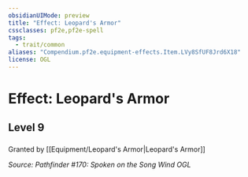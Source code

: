 ```yaml
---
obsidianUIMode: preview
title: "Effect: Leopard's Armor"
cssclasses: pf2e,pf2e-spell
tags:
  - trait/common
aliases: "Compendium.pf2e.equipment-effects.Item.LVy8SfUF8Jrd6X18"
license: OGL
---
```

# Effect: Leopard's Armor
## Level 9
### 






Granted by [[Equipment/Leopard's Armor|Leopard's Armor]]

*Source: Pathfinder #170: Spoken on the Song Wind*
*OGL*